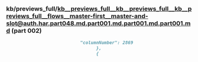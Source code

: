 ### kb/previews_full/kb__previews_full__kb__previews_full__kb__previews_full__flows__master-first__master-and-slot@auth.har.part048.md.part001.md.part001.md.part001.md (part 002)

```md
                            "columnNumber": 2869
                                  },
                                  {
                                  
```

```
